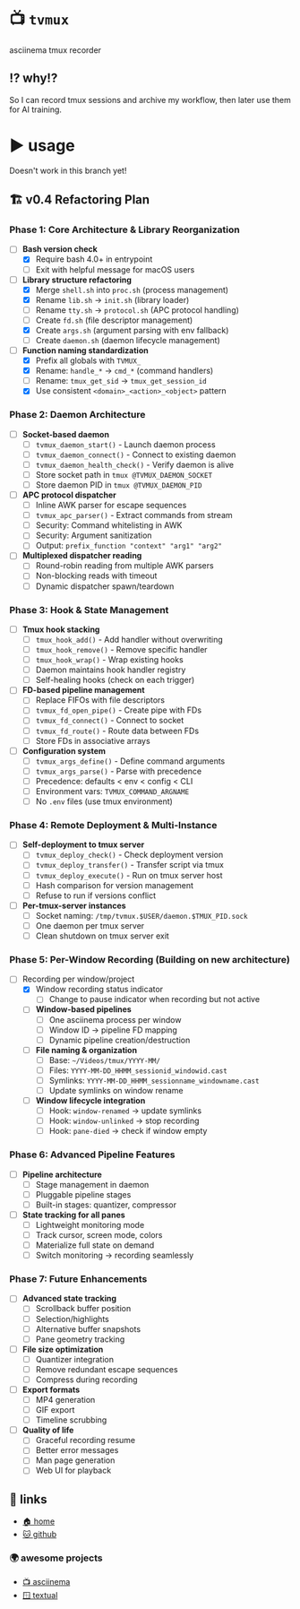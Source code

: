 # 📺 `tvmux`

asciinema tmux recorder

## ⁉️ why!?

So I can record tmux sessions and archive my workflow, then later use them for
AI training.

# ▶️ usage

Doesn't work in this branch yet!

## 🏗️ v0.4 Refactoring Plan

### Phase 1: Core Architecture & Library Reorganization
- [ ] **Bash version check**
  - [x] Require bash 4.0+ in entrypoint
  - [ ] Exit with helpful message for macOS users
- [ ] **Library structure refactoring**
  - [x] Merge `shell.sh` into `proc.sh` (process management)
  - [x] Rename `lib.sh` → `init.sh` (library loader)
  - [ ] Rename `tty.sh` → `protocol.sh` (APC protocol handling)
  - [ ] Create `fd.sh` (file descriptor management)
  - [x] Create `args.sh` (argument parsing with env fallback)
  - [ ] Create `daemon.sh` (daemon lifecycle management)
- [ ] **Function naming standardization**
  - [x] Prefix all globals with `TVMUX_`
  - [x] Rename: `handle_*` → `cmd_*` (command handlers)
  - [ ] Rename: `tmux_get_sid` → `tmux_get_session_id`
  - [x] Use consistent `<domain>_<action>_<object>` pattern

### Phase 2: Daemon Architecture
- [ ] **Socket-based daemon**
  - [ ] `tvmux_daemon_start()` - Launch daemon process
  - [ ] `tvmux_daemon_connect()` - Connect to existing daemon
  - [ ] `tvmux_daemon_health_check()` - Verify daemon is alive
  - [ ] Store socket path in `tmux @TVMUX_DAEMON_SOCKET`
  - [ ] Store daemon PID in `tmux @TVMUX_DAEMON_PID`
- [ ] **APC protocol dispatcher**
  - [ ] Inline AWK parser for escape sequences
  - [ ] `tvmux_apc_parser()` - Extract commands from stream
  - [ ] Security: Command whitelisting in AWK
  - [ ] Security: Argument sanitization
  - [ ] Output: `prefix_function "context" "arg1" "arg2"`
- [ ] **Multiplexed dispatcher reading**
  - [ ] Round-robin reading from multiple AWK parsers
  - [ ] Non-blocking reads with timeout
  - [ ] Dynamic dispatcher spawn/teardown

### Phase 3: Hook & State Management
- [ ] **Tmux hook stacking**
  - [ ] `tmux_hook_add()` - Add handler without overwriting
  - [ ] `tmux_hook_remove()` - Remove specific handler
  - [ ] `tmux_hook_wrap()` - Wrap existing hooks
  - [ ] Daemon maintains hook handler registry
  - [ ] Self-healing hooks (check on each trigger)
- [ ] **FD-based pipeline management**
  - [ ] Replace FIFOs with file descriptors
  - [ ] `tvmux_fd_open_pipe()` - Create pipe with FDs
  - [ ] `tvmux_fd_connect()` - Connect to socket
  - [ ] `tvmux_fd_route()` - Route data between FDs
  - [ ] Store FDs in associative arrays
- [ ] **Configuration system**
  - [ ] `tvmux_args_define()` - Define command arguments
  - [ ] `tvmux_args_parse()` - Parse with precedence
  - [ ] Precedence: defaults < env < config < CLI
  - [ ] Environment vars: `TVMUX_COMMAND_ARGNAME`
  - [ ] No `.env` files (use tmux environment)

### Phase 4: Remote Deployment & Multi-Instance
- [ ] **Self-deployment to tmux server**
  - [ ] `tvmux_deploy_check()` - Check deployment version
  - [ ] `tvmux_deploy_transfer()` - Transfer script via tmux
  - [ ] `tvmux_deploy_execute()` - Run on tmux server host
  - [ ] Hash comparison for version management
  - [ ] Refuse to run if versions conflict
- [ ] **Per-tmux-server instances**
  - [ ] Socket naming: `/tmp/tvmux.$USER/daemon.$TMUX_PID.sock`
  - [ ] One daemon per tmux server
  - [ ] Clean shutdown on tmux server exit

### Phase 5: Per-Window Recording (Building on new architecture)
- [ ] Recording per window/project
  - [x] Window recording status indicator
    - [ ] Change to pause indicator when recording but not active
  - [ ] **Window-based pipelines**
    - [ ] One asciinema process per window
    - [ ] Window ID → pipeline FD mapping
    - [ ] Dynamic pipeline creation/destruction
  - [ ] **File naming & organization**
    - [ ] Base: `~/Videos/tmux/YYYY-MM/`
    - [ ] Files: `YYYY-MM-DD_HHMM_sessionid_windowid.cast`
    - [ ] Symlinks: `YYYY-MM-DD_HHMM_sessionname_windowname.cast`
    - [ ] Update symlinks on window rename
  - [ ] **Window lifecycle integration**
    - [ ] Hook: `window-renamed` → update symlinks
    - [ ] Hook: `window-unlinked` → stop recording
    - [ ] Hook: `pane-died` → check if window empty

### Phase 6: Advanced Pipeline Features
- [ ] **Pipeline architecture**
  - [ ] Stage management in daemon
  - [ ] Pluggable pipeline stages
  - [ ] Built-in stages: quantizer, compressor
- [ ] **State tracking for all panes**
  - [ ] Lightweight monitoring mode
  - [ ] Track cursor, screen mode, colors
  - [ ] Materialize full state on demand
  - [ ] Switch monitoring → recording seamlessly

### Phase 7: Future Enhancements
- [ ] **Advanced state tracking**
  - [ ] Scrollback buffer position
  - [ ] Selection/highlights
  - [ ] Alternative buffer snapshots
  - [ ] Pane geometry tracking
- [ ] **File size optimization**
  - [ ] Quantizer integration
  - [ ] Remove redundant escape sequences
  - [ ] Compress during recording
- [ ] **Export formats**
  - [ ] MP4 generation
  - [ ] GIF export
  - [ ] Timeline scrubbing
- [ ] **Quality of life**
  - [ ] Graceful recording resume
  - [ ] Better error messages
  - [ ] Man page generation
  - [ ] Web UI for playback

## 🔗 links

* [🏠 home](https://bitplane.net/dev/sh/tvmux)
* [🐱 github](https://github.com/bitplane/tvmux)

### 🌍 awesome projects

* [📺 asciinema](https://asciinema.org/)
* [🪟 textual](https://textualize.io/)
